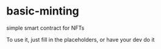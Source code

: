 # basic-minting
simple smart contract for NFTs

To use it, just fill in the placeholders, 
or have your dev do it
